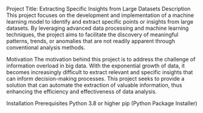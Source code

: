 Project Title: Extracting Specific Insights from Large Datasets
Description
This project focuses on the development and implementation of a machine learning model to identify and extract specific points or insights from large datasets. By leveraging advanced data processing and machine learning techniques, the project aims to facilitate the discovery of meaningful patterns, trends, or anomalies that are not readily apparent through conventional analysis methods.

Motivation
The motivation behind this project is to address the challenge of information overload in big data. With the exponential growth of data, it becomes increasingly difficult to extract relevant and specific insights that can inform decision-making processes. This project seeks to provide a solution that can automate the extraction of valuable information, thus enhancing the efficiency and effectiveness of data analysis.

Installation
Prerequisites
Python 3.8 or higher
pip (Python Package Installer)

